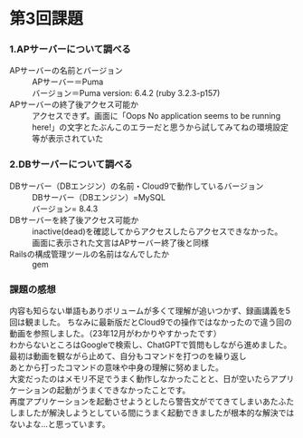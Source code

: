 # 第3回課題

### 1.APサーバーについて調べる

<dl>
    <dt>APサーバーの名前とバージョン</dt>
    <dd>APサーバー＝Puma</dd>
    <dd>バージョン＝Puma version: 6.4.2 (ruby 3.2.3-p157)</dd>
    <dt>APサーバーの終了後アクセス可能か</dt>
    <dd>アクセスできず。画面に「Oops No application seems to be running here!」の文字とたぶんこのエラーだと思うから試してみてねの環境設定等が表示されていた</dd>
</dl>

### 2.DBサーバーについて調べる

<dl>
	<dt>DBサーバー（DBエンジン）の名前・Cloud9で動作しているバージョン</dt>
	<dd>DBサーバー（DBエンジン）=MySQL</dd>
	<dd>バージョン= 8.4.3</dd>
	<dt>DBサーバーを終了後アクセス可能か</dt>
	<dd>inactive(dead)を確認してからアクセスしたらアクセスできなかった。</dd>
	<dd>画面に表示された文言はAPサーバー終了後と同様</dd>
	<dt>Railsの構成管理ツールの名前はなんでしたか</dt>
	<dd>gem</dd>
</dl>

### 課題の感想
内容も知らない単語もありボリュームが多くて理解が追いつかず、録画講義を5回は観ました。
ちなみに最新版だとCloud9での操作ではなかったので違う回の動画を参照しました。（23年12月がわかりやすかったです）  
わからないところはGoogleで検索し、ChatGPTで質問もしながら進めました。  
最初は動画を観ながら止めて、自分もコマンドを打つのを繰り返し  
あとから打ったコマンドの意味や中身の理解に努めました。  
大変だったのはメモリ不足でうまく動作しなかったことと、日が空いたらアプリケーションの起動がうまくできなかったことです。  
再度アプリケーションを起動させようとしたら警告文がでてきてしまいあたふたしましたが解決しようとしている間にうまく起動できましたが根本的な解決ではないよな…と思っています。  
